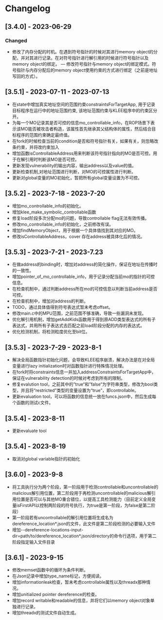 # Changelog

## [3.4.0] - 2023-06-29
### Changed
- 修改了内存分配的时机。在遇到符号指针的时候对其进行memory object的分配，并对其进行记录。在对符号指针进行解引用的时候进行符号指针以及memory object的绑定。
— 修改符号指针与memory object的绑定模式。符号指针与内存分配后的memory object使用约束的方式进行绑定（之前是地址写回的方式）。

## [3.5.1] - 2023-07-11 - 2023-07-13
- 在state中增加真实地址空间的范围约束constraintsForTargetApp, 用于记录目标程序在运行中的地址范围约束,
该地址范围约束与KLEE程序中的约束区分开。
- 为每一个MO记录其是否可控的信息mo_controllable_info，在ROP场景下表示该MO能否被攻击者构造，该属性首先继承其父结构体的属性，然后结合目标程序的范围约束确定最终值。
- 在fork的时候检查当前的condition是否和符号指针有关，如果有关，则忽略改条约束，并将改约束加入
- 增加函数isControllableAddress用来判断该符号指针指向的MO是否可控。用于在解引用时判断该MO是否可控。
- 更新发现vulnerability的输出内容，输出address以及value的值。
- 更新检查机制,对地址范围进行判断，对MO的可控属性进行判断。
- 更新对global变量的MO初始化，暂把所有global变量设置为不可控。

## [3.5.2] - 2023-7-18 - 2023-7-20
- 增加mo_controllable_info的初始化。
- 增加klee_make_symbolic_controllable函数
- 修复load阶段多次分配mo的问题，导致controllable flag无法有效传播。
- 修改mo_controllable_info的初始化，之前修改有误。
- 增加findMemoryObject，用于根据一个具体值找到其对应的MO。
- 修改isControllableAddress，cover 存在address被具体化后的情况。


## [3.5.3] - 2023-7-21 - 2023-7.23
- 在做address的binding时，增加对address的简化操作，保证在地址在传播时的一致性。
- 增加pointer_of_mo_controllable_info，用于记录分配当前mo的指针的可控信息。
- 在检查机制中，通过判断address所在mo的可控信息以判断当前address是否可控。
- 在检查机制中，增加对address的判断。
- TODO，通过具体值得到符号表达式暂未考虑offset。
- 修改main.c中的MPU范围，之前范围不够准确，导致一些漏洞未发现。
- 优化解引用机制，增加getAddKids函数用于得到原ADD类型表达式的所有子表达式，并用所有子表达式去匹配之前load阶段分配的内存的表达式。
- 优化检测机制，将检测粒度优化至bit位。


## [3.5.3] - 2023-7-29 - 2023-8-1
- 解决全局函数指针初始化问题，会导致KLEE程序崩溃，解决办法是在对全局变量进行lazy initialization时对函数指针进行特殊情况处理。
- 在fork时将constraints信息一并加入addressConstraintsForTargetApp中，保证在vulnerability detection的时候对考虑到所有的限制。
- 修复evalution tool，之前其中的”true“和”false“为字符串类型，修改为bool类型，并且将“restricted”类型的变量设置为“true”，即controllable。
- 更新evaluation tool，可以将函数的信息统一放在funcs.json中，然后生成每个函数的测试c文件。

## [3.5.4] - 2023-8-11
- 更新evaluate tool

## [3.5.4] - 2023-8-19
- 取消对global variable指针的初始化

## [3.6.0] - 2023-9-8
- 将工具执行分为两个阶段，第一阶段用于检测controllable和uncontrollable的malicious解引用位置，第二阶段用于再检测uncontrollable的malicious解引用位置是否可以与其他MO重合错位，以提高工具检测能力（目前定义全局变量isFirstAPI以控制两阶段的符号执行，为true是第一阶段，为false是第二阶段）
- 第一阶段若有uncontrollable的解引用位置将生成名为dereference_location*.json的文件，此文件是第二阶段检测的必要输入文件
- 增加--dereference-locations-input-dir=path/to/dereference_location*.json/directory的命令行选项，用于第二阶段指定输入文件目录

## [3.6.1] - 2023-9-15
- 修改memset函数中的循环为条件判断。
- 在Json记录中增加type_name标记，方便阅读。
- 增加informationleak检查，暂未考虑controllable属性以及threadx那种情况。
- 增加unitialized pointer dereference的检查。
- 增加record writable和readable的信息，并将它们以memory object对象单独进行记录。
- 增加threadx的测试文件自动生成。